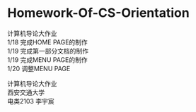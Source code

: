 # Homework-Of-CS-Orientation
计算机导论大作业  
1/18 完成HOME PAGE的制作  
1/19 完成第一部分文档的制作  
1/19 完成MENU PAGE的制作  
1/20 调整MENU PAGE  
  
  
  
计算机导论大作业  
西安交通大学  
电类2103 李宇宸